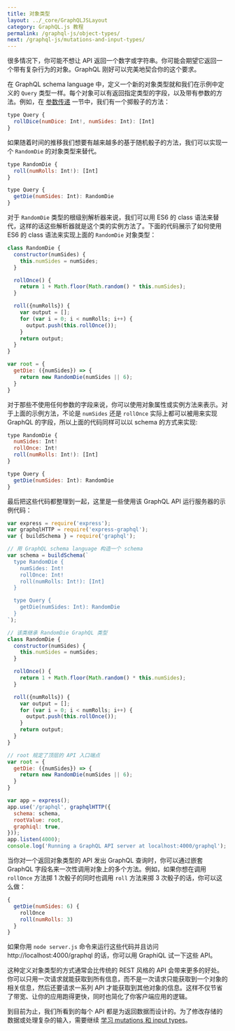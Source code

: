 ```yaml
---
title: 对象类型
layout: ../_core/GraphQLJSLayout
category: GraphQL.js 教程
permalink: /graphql-js/object-types/
next: /graphql-js/mutations-and-input-types/
---
```


很多情况下，你可能不想让 API 返回一个数字或字符串。你可能会期望它返回一个带有复杂行为的对象。GraphQL 刚好可以完美地契合你的这个要求。

在 GraphQL schema language 中，定义一个新的对象类型就和我们在示例中定义的 `Query` 类型一样。每个对象可以有返回指定类型的字段，以及带有参数的方法。例如，在 [参数传递](/graphql-js/passing-arguments/) 一节中，我们有一个掷骰子的方法：

```javascript
type Query {
  rollDice(numDice: Int!, numSides: Int): [Int]
}
```

如果随着时间的推移我们想要有越来越多的基于随机骰子的方法，我们可以实现一个 `RandomDie` 的对象类型来替代。

```javascript
type RandomDie {
  roll(numRolls: Int!): [Int]
}

type Query {
  getDie(numSides: Int): RandomDie
}
```

对于 `RandomDie` 类型的根级别解析器来说，我们可以用 ES6 的 class 语法来替代，这样的话这些解析器就是这个类的实例方法了。下面的代码展示了如何使用 ES6 的 class 语法来实现上面的 `RandomDie` 对象类型：

```javascript
class RandomDie {
  constructor(numSides) {
    this.numSides = numSides;
  }

  rollOnce() {
    return 1 + Math.floor(Math.random() * this.numSides);
  }

  roll({numRolls}) {
    var output = [];
    for (var i = 0; i < numRolls; i++) {
      output.push(this.rollOnce());
    }
    return output;
  }
}

var root = {
  getDie: ({numSides}) => {
    return new RandomDie(numSides || 6);
  }
}
```

对于那些不使用任何参数的字段来说，你可以使用对象属性或实例方法来表示。对于上面的示例方法，不论是 `numSides` 还是 `rollOnce` 实际上都可以被用来实现 GraphQL 的字段，所以上面的代码同样可以以 schema 的方式来实现:

```javascript
type RandomDie {
  numSides: Int!
  rollOnce: Int!
  roll(numRolls: Int!): [Int]
}

type Query {
  getDie(numSides: Int): RandomDie
}
```

最后把这些代码都整理到一起，这里是一些使用该 GraphQL API 运行服务器的示例代码：

```javascript
var express = require('express');
var graphqlHTTP = require('express-graphql');
var { buildSchema } = require('graphql');

// 用 GraphQL schema language 构造一个 schema
var schema = buildSchema(`
  type RandomDie {
    numSides: Int!
    rollOnce: Int!
    roll(numRolls: Int!): [Int]
  }

  type Query {
    getDie(numSides: Int): RandomDie
  }
`);

// 该类继承 RandomDie GraphQL 类型
class RandomDie {
  constructor(numSides) {
    this.numSides = numSides;
  }

  rollOnce() {
    return 1 + Math.floor(Math.random() * this.numSides);
  }

  roll({numRolls}) {
    var output = [];
    for (var i = 0; i < numRolls; i++) {
      output.push(this.rollOnce());
    }
    return output;
  }
}

// root 规定了顶层的 API 入口端点
var root = {
  getDie: ({numSides}) => {
    return new RandomDie(numSides || 6);
  }
}

var app = express();
app.use('/graphql', graphqlHTTP({
  schema: schema,
  rootValue: root,
  graphiql: true,
}));
app.listen(4000);
console.log('Running a GraphQL API server at localhost:4000/graphql');
```

当你对一个返回对象类型的 API 发出 GraphQL 查询时，你可以通过嵌套 GraphQL 字段名来一次性调用对象上的多个方法。例如，如果你想在调用 `rollOnce` 方法掷 1 次骰子的同时也调用 `roll` 方法来掷 3 次骰子的话，你可以这么做：

```javascript
{
  getDie(numSides: 6) {
    rollOnce
    roll(numRolls: 3)
  }
}
```

如果你用 `node server.js` 命令来运行这些代码并且访问 http://localhost:4000/graphql 的话，你可以用 GraphiQL 试一下这些 API。

这种定义对象类型的方式通常会比传统的 REST 风格的 API 会带来更多的好处。你可以只用一次请求就能获取到所有信息，而不是一次请求只能获取到一个对象的相关信息，然后还要请求一系列 API 才能获取到其他对象的信息。这样不仅节省了带宽、让你的应用跑得更快，同时也简化了你客户端应用的逻辑。

到目前为止，我们所看到的每个 API 都是为返回数据而设计的。为了修改存储的数据或处理复杂的输入，需要继续 [学习 mutations 和 input types](/graphql-js/mutations-and-input-types/)。
